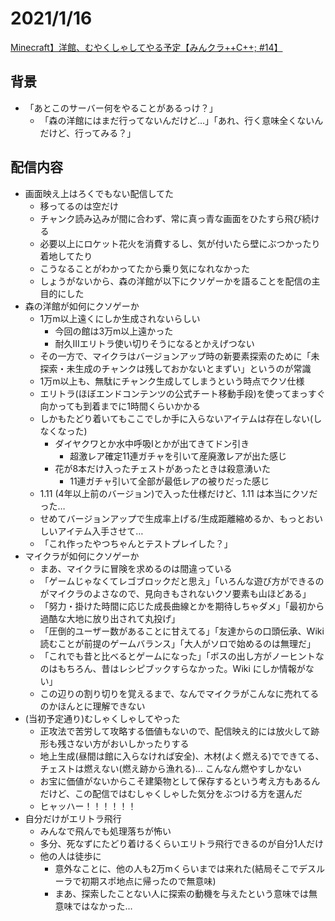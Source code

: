 # 2021/1/16

[Minecraft】洋館、むやくしゃしてやる予定【みんクラ++C++; #14】](https://www.youtube.com/watch?v=KJs47yKQJr8)

## 背景

- 「あとこのサーバー何をやることがあるっけ？」
  - 「森の洋館にはまだ行ってないんだけど…」「あれ、行く意味全くないんだけど、行ってみる？」

## 配信内容

- 画面映え上はろくでもない配信してた
  - 移ってるのは空だけ
  - チャンク読み込みが間に合わず、常に真っ青な画面をひたすら飛び続ける
  - 必要以上にロケット花火を消費するし、気が付いたら壁にぶつかったり着地してたり
  - こうなることがわかってたから乗り気になれなかった
  - しょうがないから、森の洋館が以下にクソゲーかを語ることを配信の主目的にした
- 森の洋館が如何にクソゲーか
  - 1万m以上遠くにしか生成されないらしい
    - 今回の館は3万m以上遠かった
    - 耐久IIIエリトラ使い切りそうになるとかえげつない
  - その一方で、マイクラはバージョンアップ時の新要素探索のために「未探索・未生成のチャンクは残しておかないとまずい」というのが常識
  - 1万m以上も、無駄にチャンク生成してしまうという時点でクソ仕様
  - エリトラ(ほぼエンドコンテンツの公式チート移動手段)を使ってまっすぐ向かっても到着までに1時間くらいかかる
  - しかもたどり着いてもここでしか手に入らないアイテムは存在しない(しなくなった)
    - ダイヤクワとか水中呼吸Iとかが出てきてドン引き
      - 超激レア確定11連ガチャを引いて産廃激レアが出た感じ
    - 花が8本だけ入ったチェストがあったときは殺意湧いた
      - 11連ガチャ引いて全部が最低レアの被りだった感じ
  - 1.11 (4年以上前のバージョン)で入った仕様だけど、1.11 は本当にクソだった…
  - せめてバージョンアップで生成率上げる/生成距離縮めるか、もっとおいしいアイテム入手させて…
  - 「これ作ったやつちゃんとテストプレイした？」
- マイクラが如何にクソゲーか
  - まあ、マイクラに冒険を求めるのは間違っている
  - 「ゲームじゃなくてレゴブロックだと思え」「いろんな遊び方ができるのがマイクラのよさなので、見向きもされないクソ要素も山ほどある」
  - 「努力・掛けた時間に応じた成長曲線とかを期待しちゃダメ」「最初から過酷な大地に放り出されて丸投げ」
  - 「圧倒的ユーザー数があることに甘えてる」「友達からの口頭伝承、Wiki 読むことが前提のゲームバランス」「大人がソロで始めるのは無理だ」
  - 「これでも昔と比べるとゲームになった」「ボスの出し方がノーヒントなのはもちろん、昔はレシピブックすらなかった。Wiki にしか情報がない」
  - この辺りの割り切りを覚えるまで、なんでマイクラがこんなに売れてるのかほんとに理解できない
- (当初予定通り)むしゃくしゃしてやった
  - 正攻法で苦労して攻略する価値もないので、配信映え的には放火して跡形も残さない方がおいしかったりする
  - 地上生成(昼間は館に入らなければ安全)、木材(よく燃える)でできてる、チェストは燃えない(燃え跡から漁れる)… こんなん燃やすしかない
  - お宝に価値がないからこそ建築物として保存するという考え方もあるんだけど、この配信ではむしゃくしゃした気分をぶつける方を選んだ
  - ヒャッハー！！！！！！
- 自分だけがエリトラ飛行
  - みんなで飛んでも処理落ちが怖い
  - 多分、死なずにたどり着けるくらいエリトラ飛行できるのが自分1人だけ
  - 他の人は徒歩に
    - 意外なことに、他の人も2万mくらいまでは来れた(結局そこでデスルーラで初期スポ地点に帰ったので無意味)
    - まあ、探索したことない人に探索の動機を与えたという意味では無意味ではなかった…
